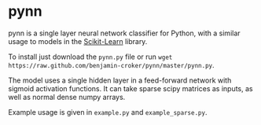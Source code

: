 pynn
====

pynn is a single layer neural network classifier for Python, with a similar usage to models in the
[Scikit-Learn](http://scikit-learn.org/stable/) library.

To install just download the `pynn.py` file or run `wget https://raw.github.com/benjamin-croker/pynn/master/pynn.py`.

The model uses a single hidden layer in a feed-forward network with sigmoid activation functions.
It can take sparse scipy matrices as inputs, as well as normal dense numpy arrays.

Example usage is given in `example.py` and `example_sparse.py`.
